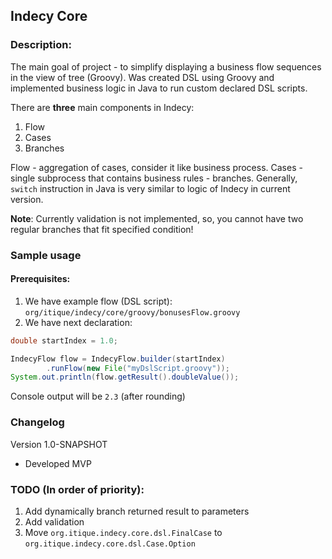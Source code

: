 ## Indecy Core

### Description:
The main goal of project - to simplify displaying a business flow sequences in the view of tree (Groovy).
Was created DSL using Groovy and implemented business logic in Java to run custom declared DSL scripts.

There are **three** main components in Indecy:
1. Flow
2. Cases
3. Branches

Flow - aggregation of cases, consider it like business process. Cases - single subprocess that contains business rules - branches.
Generally, `switch` instruction in Java is very similar to logic of Indecy in current version.

**Note**: Currently validation is not implemented, so, you cannot have two regular branches that fit specified condition!
### Sample usage

#### Prerequisites:
1. We have example flow (DSL script): `org/itique/indecy/core/groovy/bonusesFlow.groovy`
2. We have next declaration: 
```java
double startIndex = 1.0;

IndecyFlow flow = IndecyFlow.builder(startIndex)
        .runFlow(new File("myDslScript.groovy"));
System.out.println(flow.getResult().doubleValue());
```

Console output will be `2.3` (after rounding)

### Changelog

Version 1.0-SNAPSHOT

- Developed MVP

### TODO (In order of priority):
1. Add dynamically branch returned result to parameters
2. Add validation
3. Move `org.itique.indecy.core.dsl.FinalCase` to `org.itique.indecy.core.dsl.Case.Option`
